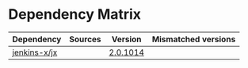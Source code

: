 # Dependency Matrix

Dependency | Sources | Version | Mismatched versions
---------- | ------- | ------- | -------------------
[jenkins-x/jx](https://github.com/jenkins-x/jx.git) |  | [2.0.1014](https://github.com/jenkins-x/jx/releases/tag/v2.0.1014) | 
